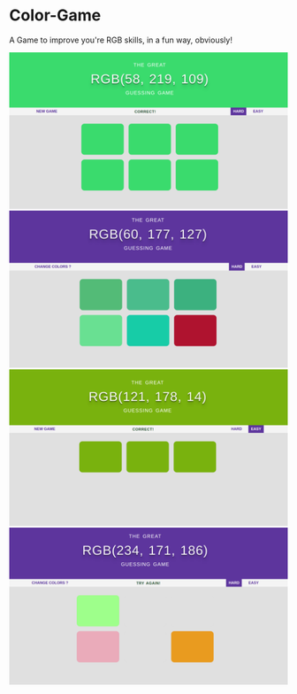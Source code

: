 # Color-Game
A Game to improve you're RGB skills, in a fun way, obviously!

![RGB](Game-1.png?raw=true "RGB is fun!")
![RGB](Game-2.png?raw=true "RGB is fun!")
![RGB](Game-3.png?raw=true "RGB is fun!")
![RGB](Game-4.png?raw=true "RGB is fun!")


